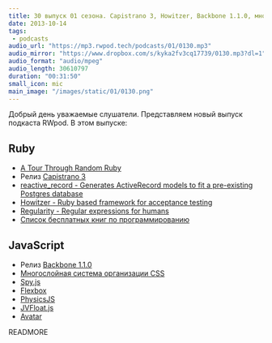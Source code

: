 ```yaml
---
title: 30 выпуск 01 сезона. Capistrano 3, Howitzer, Backbone 1.1.0, многослойная система организации CSS, PhysicsJS и прочее
date: 2013-10-14
tags:
 - podcasts
audio_url: "https://mp3.rwpod.tech/podcasts/01/0130.mp3"
audio_mirror: "https://www.dropbox.com/s/kyka2fv3cq17739/0130.mp3?dl=1"
audio_format: "audio/mpeg"
audio_length: 30610797
duration: "00:31:50"
small_icon: mic
main_image: "/images/static/01/0130.png"
---
```


Добрый день уважаемые слушатели. Представляем новый выпуск подкаста RWpod. В этом выпуске:

## Ruby

 - [A Tour Through Random Ruby](http://www.sitepoint.com/tour-random-ruby/)
 - Релиз [Capistrano 3](https://medium.com/p/ba896a142ac)
 - [reactive_record - Generates ActiveRecord models to fit a pre-existing Postgres database](https://github.com/twopoint718/reactive_record)
 - [Howitzer - Ruby based framework for acceptance testing](http://romikoops.github.io/howitzer/)
 - [Regularity - Regular expressions for humans](https://github.com/andrewberls/regularity)
 - [Список бесплатных книг по программированию](https://github.com/vhf/free-programming-books/blob/master/free-programming-books.md)

## JavaScript

 - Релиз [Backbone 1.1.0](http://backbonejs.org/#changelog)
 - [Многослойная система организации CSS](http://operatino.github.io/MCSS/)
 - [Spy.js](http://spy-js.com/)
 - [Flexbox](http://philipwalton.github.io/solved-by-flexbox/)
 - [PhysicsJS](http://wellcaffeinated.net/PhysicsJS/)
 - [JVFloat.js](https://github.com/maman/JVFloat.js)
 - [Avatar](https://avatar.java.net/)

READMORE

